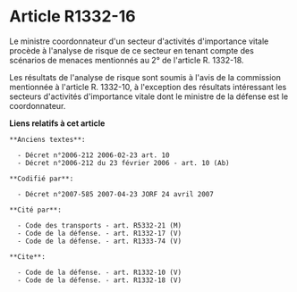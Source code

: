 # Article R1332-16

Le ministre coordonnateur d'un secteur d'activités d'importance vitale procède à l'analyse de risque de ce secteur en tenant
compte des scénarios de menaces mentionnés au 2° de l'article R. 1332-18. 

Les résultats de l'analyse de risque sont soumis à l'avis de la commission mentionnée à l'article R. 1332-10, à l'exception
des résultats intéressant les secteurs d'activités d'importance vitale dont le ministre de la défense est le coordonnateur.

**Liens relatifs à cet article**

	**Anciens textes**:

	  - Décret n°2006-212 2006-02-23 art. 10
	  - Décret n°2006-212 du 23 février 2006 - art. 10 (Ab)

	**Codifié par**:

	  - Décret n°2007-585 2007-04-23 JORF 24 avril 2007

	**Cité par**:

	  - Code des transports - art. R5332-21 (M)
	  - Code de la défense. - art. R1332-17 (V)
	  - Code de la défense. - art. R1333-74 (V)

	**Cite**:

	  - Code de la défense. - art. R1332-10 (V)
	  - Code de la défense. - art. R1332-18 (V)
